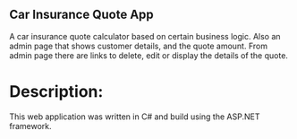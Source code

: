 ## Car Insurance Quote App

A car insurance quote calculator based on certain business logic. Also an admin page that shows customer details, and the quote amount. From admin page there are links to delete, edit or display the details of the quote.

# Description:

This web application was written in C# and build using the ASP.NET framework.

